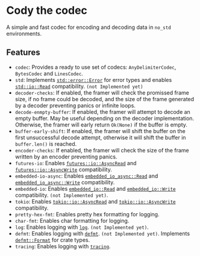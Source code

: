 # Cody the codec

A simple and fast codec for encoding and decoding data in `no_std` environments.

## Features

- `codec`: Provides a ready to use set of codecs: `AnyDelimiterCodec`, `BytesCodec` and `LinesCodec`.
- `std`: Implements [`std::error::Error`](https://doc.rust-lang.org/stable/std/error/trait.Error.html) for error types and enables [`std::io::Read`](https://doc.rust-lang.org/stable/std/io/trait.Read.html) compatibility. `(not Implemented yet)`
- `decoder-checks`: If enabled, the framer will check the promissed frame size, if no frame could be decoded, and the size of the frame generated by a decoder preventing panics or infinite loops.
- `decode-enmpty-buffer`: If enabled, the framer will attempt to decode an empty buffer. May be useful depending on the decoder implementation. Otherwise, the framer will early return `Ok(None)` if the buffer is empty.
- `buffer-early-shift`: If enabled, the framer will shift the buffer on the first unsuccessful decode attempt, otherwise it will shift the buffer in `buffer.len()` is reached.
- `encoder-checks`: If enabled, the framer will check the size of the frame written by an encoder preventing panics.
- `futures-io`: Enables [`futures::io::AsyncRead`](https://docs.rs/futures/latest/futures/io/trait.AsyncRead.html) and [`futures::io::AsyncWrite`](https://docs.rs/futures/latest/futures/io/trait.AsyncWrite.html) compatibility.
- `embedded-io-async`: Enables [`embedded_io_async::Read`](https://docs.rs/embedded-io-async/latest/embedded_io_async/trait.Read.html) and [`embedded_io_async::Write`](https://docs.rs/embedded-io-async/latest/embedded_io_async/trait.Write.html) compatibility.
- `embedded-io`: Enables [`embedded_io::Read`](https://docs.rs/embedded-io/latest/embedded_io/trait.Read.html) and [`embedded_io::Write`](https://docs.rs/embedded-io/latest/embedded_io/trait.Write.html) compatibility. `(not Implemented yet)`.
- `tokio`: Enables [`tokio::io::AsyncRead`](https://docs.rs/tokio/latest/tokio/io/trait.AsyncRead.html) and [`tokio::io::AsyncWrite`](https://docs.rs/tokio/latest/tokio/io/trait.AsyncWrite.html) compatibility.
- `pretty-hex-fmt`: Enables pretty hex formatting for logging.
- `char-fmt`: Enables char formatting for logging.
- `log`: Enables logging with [`log`](https://docs.rs/log/latest/log/). `(not Implemented yet)`.
- `defmt`: Enables logging with [`defmt`](https://docs.rs/defmt/latest/defmt/). `(not Implemented yet)`. Implements [`defmt::Format`](https://docs.rs/defmt/latest/defmt/trait.Format.html) for crate types.
- `tracing`: Enables logging with [`tracing`](https://docs.rs/tracing/latest/tracing/).
